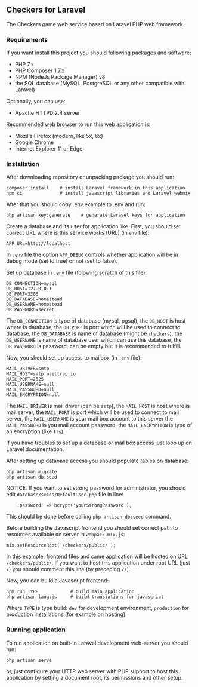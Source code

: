 ## Checkers for Laravel

The Checkers game web service based on Laravel PHP web framework.

### Requirements

If you want install this project you should following packages and software:

* PHP 7.x
* PHP Composer 1.7.x
* NPM (NodeJs Package Manager) v8
* the SQL database (MySQL, PostgreSQL or any other compatible with Laravel)

Optionally, you can use:

* Apache HTTPD 2.4 server

Recommended web browser to run this web application is:

* Mozilla Firefox (modern, like 5x, 6x)
* Google Chrome
* Internet Explorer 11 or Edge

### Installation

After downloading repository or unpacking package you should run:

```
composer install    # install Laravel framework in this application
npm ci              # install javascript libraries and Laravel webmix

```

After that you should copy .env.example to .env and run:

```
php artisan key:generate    # generate Laravel keys for application
```

Create a database and its user for application like.
First, you should set correct URL where is this service works (URL) (in `env` file):
```
APP_URL=http://localhost
```

In `.env` file the option `APP_DEBUG` controls whether application will be in debug mode (set to true) or not (set to false).


Set up database in `.env` file (folowing scratch of this file):

```
DB_CONNECTION=mysql
DB_HOST=127.0.0.1
DB_PORT=3306
DB_DATABASE=homestead
DB_USERNAME=homestead
DB_PASSWORD=secret
```

The `DB_CONNECTION` is type of database (mysql, pgsql),
the `DB_HOST` is host where is database,
the `DB_PORT` is port which will be used to connect to database,
the `DB_DATABASE` is name of database (might be `checkers`),
the `DB_USERNAME` is name of database user which can use this database,
the `DB_PASSWORD` is password, can be empty but it is recommended to fulfill.

Now, you should set up access to mailbox (in `.env` file):

```
MAIL_DRIVER=smtp
MAIL_HOST=smtp.mailtrap.io
MAIL_PORT=2525
MAIL_USERNAME=null
MAIL_PASSWORD=null
MAIL_ENCRYPTION=null
```

The `MAIL_DRIVER` is mail driver (can be `smtp`),
the `MAIL_HOST` is host where is mail server,
the `MAIL_PORT` is port which will be used to connect to mail server,
the `MAIL_USERNAME` is your mail box account to this server
the `MAIL_PASSWORD` is you mail account password,
the `MAIL_ENCRYPTION` is type of an encryption (like `tls`).

If you have troubles to set up a database or mail box access just loop up on Laravel
documentation.

After setting up database access you should populate tables on database:

```
php artisan migrate
php artisan db:seed
```

NOTICE: If you want to set strong password for administrator, you should edit
`database/seeds/DefaultUser.php` file in line:

```
    'password' => bcrypt('yourStrongPassword'),
```

This should be done before calling `php artisan db:seed` command.

Before building the Javascript frontend you should set correct path to resources
available on server in `webpack.mix.js`:

```
mix.setResourceRoot('/checkers/public/');
```

In this example, frontend files and same application will be hosted on URL `/checkers/public/`. If you want to host this application under root URL (just `/`) you should comment this line (by preceding `//`).

Now, you can build a Javascript frontend:

```
npm run TYPE            # build main application
php artisan lang:js     # build translations for javascript
```

Where `TYPE` is type build: `dev` for development environment, `production` for production installations (for example on hosting).

### Running application

To run application on built-in Laravel development web-server you should run:

```
php artisan serve
```

or, just configure your HTTP web server with PHP support to host this application by setting
a document root, its permissions and other setup.

